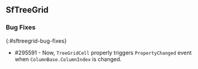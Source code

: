 ## SfTreeGrid

### Bug Fixes
{:#sftreegrid-bug-fixes}

* \#295591 - Now, `TreeGridCell` properly triggers `PropertyChanged` event when `ColumnBase.ColumnIndex` is changed.